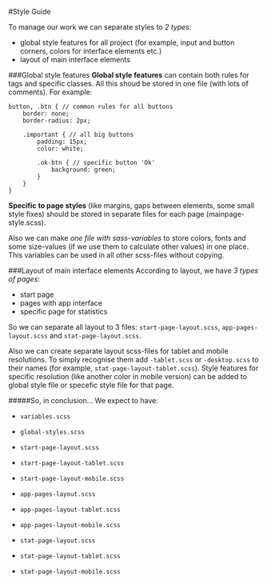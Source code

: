 #Style Guide

To manage our work we can separate styles to *2 types*:
- global style features for all project (for example, input and button corners, colors for interface elements etc.)
- layout of main interface elements


###Global style features
**Global style features** can contain both rules for tags and specific classes. All this shoud be stored in one file (with lots of comments). For example:

```
button, .btn { // common rules for all buttons
    border: none;
    border-radius: 2px;
    
    .important { // all big buttons
        padding: 15px;
        color: white;
        
        .ok-btn { // specific button 'Ok'
            background: green;
        }
    }
}
```
**Specific to page styles** (like margins, gaps between elements, some small style fixes) should be stored in separate files for each page (mainpage-style.scss).

Also we can make *one file with sass-variables* to store colors, fonts and some size-values (if we use them to calculate other values) in one place. This variables can be used in all other scss-files without copying.


###Layout of main interface elements
According to layout, we have *3 types of pages*:
- start page
- pages with app interface
- specific page for statistics

So we can separate all layout to 3 files: `start-page-layout.scss`, `app-pages-layout.scss` and `stat-page-layout.scss`. 

Also we can create separate layout scss-files for tablet and mobile resolutions. To simply recognise them add `-tablet.scss` or `-desktop.scss` to their names (for example, `stat-page-layout-tablet.scss`). Style features for specific resolution (like another color in mobile version) can be added to global style file or specefic style file for that page.


#####So, in conclusion...
We expect to have:

- `variables.scss`
- `global-styles.scss`

- `start-page-layout.scss`
- `start-page-layout-tablet.scss`
- `start-page-layout-mobile.scss`

- `app-pages-layout.scss`
- `app-pages-layout-tablet.scss`
- `app-pages-layout-mobile.scss`

- `stat-page-layout.scss`
- `stat-page-layout-tablet.scss`
- `stat-page-layout-mobile.scss`
